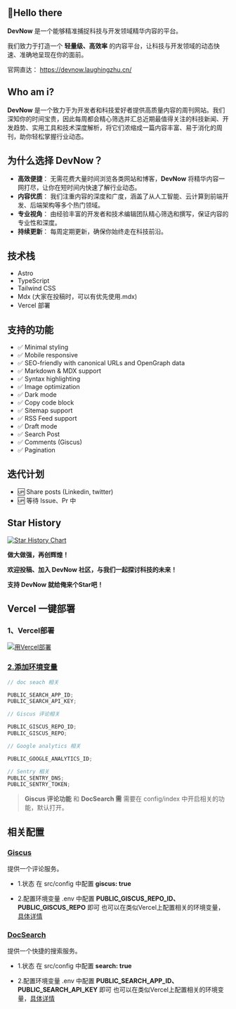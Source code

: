 ## 🚀Hello there

**DevNow** 是一个能够精准捕捉科技与开发领域精华内容的平台。

我们致力于打造一个 **轻量级、高效率** 的内容平台，让科技与开发领域的动态快速、准确地呈现在你的面前。

官网直达： <https://devnow.laughingzhu.cn/>

## Who am i?

**DevNow** 是一个致力于为开发者和科技爱好者提供高质量内容的周刊网站。我们深知你的时间宝贵，因此每周都会精心筛选并汇总近期最值得关注的科技新闻、开发趋势、实用工具和技术深度解析，将它们浓缩成一篇内容丰富、易于消化的周刊，助你轻松掌握行业动态。

## 为什么选择 DevNow？

- **高效便捷**： 无需花费大量时间浏览各类网站和博客，**DevNow** 将精华内容一网打尽，让你在短时间内快速了解行业动态。
- **内容优质**： 我们注重内容的深度和广度，涵盖了从人工智能、云计算到前端开发、后端架构等多个热门领域。
- **专业视角**： 由经验丰富的开发者和技术编辑团队精心筛选和撰写，保证内容的专业性和深度。
- **持续更新**： 每周定期更新，确保你始终走在科技前沿。

## 技术栈

- Astro
- TypeScript
- Tailwind CSS
- Mdx (大家在投稿时，可以有优先使用.mdx)
- Vercel 部署

## 支持的功能

- ✅ Minimal styling
- ✅ Mobile responsive
- ✅ SEO-friendly with canonical URLs and OpenGraph data
- ✅ Markdown & MDX support
- ✅ Syntax highlighting
- ✅ Image optimization
- ✅ Dark mode
- ✅ Copy code block
- ✅ Sitemap support
- ✅ RSS Feed support
- ✅ Draft mode
- ✅ Search Post
- ✅ Comments (Giscus)
- ✅ Pagination

## 迭代计划

- 🆙 Share posts (Linkedin, twitter)
- 🆙 等待 Issue、Pr 中

## Star History

[![Star History Chart](https://api.star-history.com/svg?repos=laughingzhu/devnow&type=Date)](https://star-history.com/#laughingzhu/devnow&Date)

**做大做强，再创辉煌！**

**欢迎投稿、加入 DevNow 社区，与我们一起探讨科技的未来！**

**支持 DevNow 就给俺来个Star吧！**

## Vercel 一键部署

### 1、Vercel部署

[![用Vercel部署](https://vercel.com/button)](https://vercel.com/new/clone?repository-url=https://github.com/LaughingZhu/DevNow)

### [2.添加环境变量](https://vercel.com/docs/projects/environment-variables)

```js
// doc seach 相关

PUBLIC_SEARCH_APP_ID;
PUBLIC_SEARCH_API_KEY;

// Giscus 评论相关

PUBLIC_GISCUS_REPO_ID;
PUBLIC_GISCUS_REPO;

// Google analytics 相关

PUBLIC_GOOGLE_ANALYTICS_ID;

// Sentry 相关
PUBLIC_SENTRY_DNS;
PUBLIC_SENTRY_TOKEN;
```

> **Giscus 评论功能** 和 **DocSearch 需** 需要在 config/index 中开启相关的功能，默认打开。

## 相关配置

### [Giscus](https://giscus.app/zh-CN)

提供一个评论服务。

- 1.状态
  在 src/config 中配置 **giscus: true**

- 2.配置环境变量
  .env 中配置 **PUBLIC_GISCUS_REPO_ID、PUBLIC_GISCUS_REPO** 即可
  也可以在类似Vercel上配置相关的环境变量，[具体详情](https://vercel.com/docs/projects/environment-variables)

### [DocSearch](https://docsearch.algolia.com/docs/what-is-docsearch)

提供一个快捷的搜索服务。

- 1.状态
  在 src/config 中配置 **search: true**

- 2.配置环境变量
  .env 中配置 **PUBLIC_SEARCH_APP_ID、PUBLIC_SEARCH_API_KEY** 即可
  也可以在类似Vercel上配置相关的环境变量，[具体详情](https://vercel.com/docs/projects/environment-variables)
